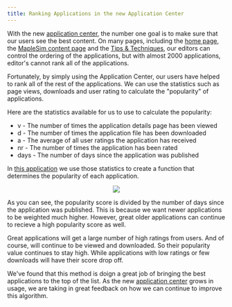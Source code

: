 ```yaml
---
title: Ranking Applications in the new Application Center
---
```


With the new [application center][appcenter], the number one goal is to make sure that our users see the best content. 
On many pages, including the [home page][appcenter], the [MapleSim content page](http://www.maplesoft.com/applications/maplesim)
and the [Tips & Techniques](http://www.maplesoft.com/applications/tipsandtechniques), our editors can control the 
ordering of the applications, but with almost 2000 applications, editor's cannot rank all of the applications.

Fortunately, by simply using the Application Center, our users have helped to rank all of the rest of the applications. 
We can use the statistics such as page views, downloads and user rating to calculate the "popularity" of applications.

Here are the statistics available for us to use to calculate the popularity:
- v - The number of times the application details page has been viewed
- d - The number of times the application file has been downloaded
- a - The average of all user ratings the application has received
- nr - The number of times the application has been rated
- days - The number of days since the application was published

In [this application](http://www.maplesoft.com/applications/popularity.aspx) we use those statistics to create a function
that determines the popularity of each application.

<p align="center"><img src="http://www.maplesoft.com/view.aspx?SI=19253/0/images/RankingDocuments_23.gif"/></p>

As you can see, the popularity score is divided by the number of days since the application was published. This is because 
we want newer applications to be weighted much higher. However, great older applications can continue to recieve a high 
popularity score as well. 

Great applications will get a large number of high ratings from users. And of course, will continue to be viewed and downloaded.
So their popularity value continues to stay high. While applications with low ratings or few downloads will have their score drop off.

We've found that this method is doign a great job of bringing the best applications to the top of the list. As the new 
[application center][appcenter] grows in usage, we are taking in great feedback on how we can continue to improve this
algorithm.


[appcenter]: http://www.maplesoft.com/applications "Application Center"